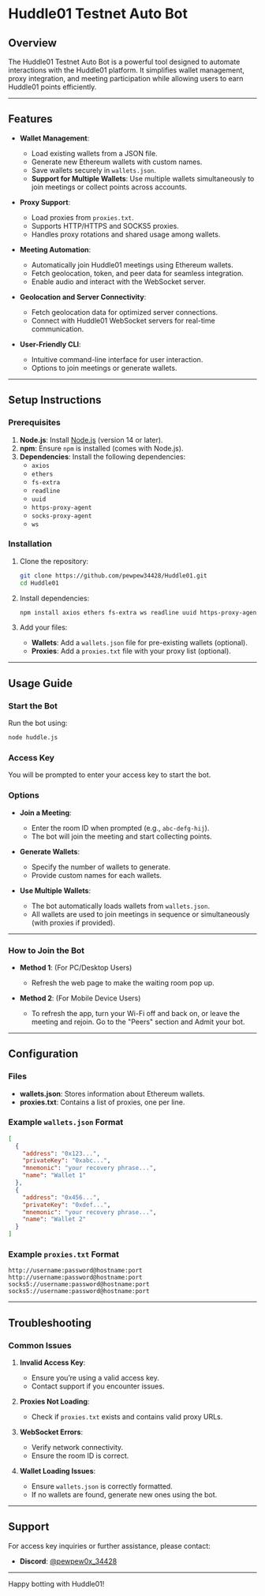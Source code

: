 # Huddle01 Testnet Auto Bot

## Overview
The Huddle01 Testnet Auto Bot is a powerful tool designed to automate interactions with the Huddle01 platform. It simplifies wallet management, proxy integration, and meeting participation while allowing users to earn Huddle01 points efficiently.

---

## Features
- **Wallet Management**:
  - Load existing wallets from a JSON file.
  - Generate new Ethereum wallets with custom names.
  - Save wallets securely in `wallets.json`.
  - **Support for Multiple Wallets**: Use multiple wallets simultaneously to join meetings or collect points across accounts.

- **Proxy Support**:
  - Load proxies from `proxies.txt`.
  - Supports HTTP/HTTPS and SOCKS5 proxies.
  - Handles proxy rotations and shared usage among wallets.

- **Meeting Automation**:
  - Automatically join Huddle01 meetings using Ethereum wallets.
  - Fetch geolocation, token, and peer data for seamless integration.
  - Enable audio and interact with the WebSocket server.

- **Geolocation and Server Connectivity**:
  - Fetch geolocation data for optimized server connections.
  - Connect with Huddle01 WebSocket servers for real-time communication.

- **User-Friendly CLI**:
  - Intuitive command-line interface for user interaction.
  - Options to join meetings or generate wallets.

---

## Setup Instructions

### Prerequisites
1. **Node.js**: Install [Node.js](https://nodejs.org/) (version 14 or later).
2. **npm**: Ensure `npm` is installed (comes with Node.js).
3. **Dependencies**: Install the following dependencies:
   - `axios`
   - `ethers`
   - `fs-extra`
   - `readline`
   - `uuid`
   - `https-proxy-agent`
   - `socks-proxy-agent`
   - `ws`

### Installation
1. Clone the repository:
   ```bash
   git clone https://github.com/pewpew34428/Huddle01.git
   cd Huddle01
   ```

2. Install dependencies:
   ```bash
   npm install axios ethers fs-extra ws readline uuid https-proxy-agent socks-proxy-agent
   ```

3. Add your files:
   - **Wallets**: Add a `wallets.json` file for pre-existing wallets (optional).
   - **Proxies**: Add a `proxies.txt` file with your proxy list (optional).

---

## Usage Guide

### Start the Bot
Run the bot using:
```bash
node huddle.js
```

### Access Key
You will be prompted to enter your access key to start the bot.

### Options
- **Join a Meeting**:
  - Enter the room ID when prompted (e.g., `abc-defg-hij`).
  - The bot will join the meeting and start collecting points.

- **Generate Wallets**:
  - Specify the number of wallets to generate.
  - Provide custom names for each wallets.

- **Use Multiple Wallets**:
  - The bot automatically loads wallets from `wallets.json`.
  - All wallets are used to join meetings in sequence or simultaneously (with proxies if provided).

---

### How to Join the Bot

- **Method 1**: (For PC/Desktop Users)
  - Refresh the web page to make the waiting room pop up.

- **Method 2**: (For Mobile Device Users)
  - To refresh the app, turn your Wi-Fi off and back on, or leave the meeting and rejoin. Go to the "Peers" section and Admit your bot.

---

## Configuration

### Files
- **wallets.json**: Stores information about Ethereum wallets.
- **proxies.txt**: Contains a list of proxies, one per line.

### Example `wallets.json` Format
```json
[
  {
    "address": "0x123...",
    "privateKey": "0xabc...",
    "mnemonic": "your recovery phrase...",
    "name": "Wallet 1"
  },
  {
    "address": "0x456...",
    "privateKey": "0xdef...",
    "mnemonic": "your recovery phrase...",
    "name": "Wallet 2"
  }
]
```

### Example `proxies.txt` Format
```
http://username:password@hostname:port
http://username:password@hostname:port
socks5://username:password@hostname:port
socks5://username:password@hostname:port
```

---

## Troubleshooting

### Common Issues
1. **Invalid Access Key**:
   - Ensure you’re using a valid access key.
   - Contact support if you encounter issues.

2. **Proxies Not Loading**:
   - Check if `proxies.txt` exists and contains valid proxy URLs.

3. **WebSocket Errors**:
   - Verify network connectivity.
   - Ensure the room ID is correct.

4. **Wallet Loading Issues**:
   - Ensure `wallets.json` is correctly formatted.
   - If no wallets are found, generate new ones using the bot.

---

## Support
For access key inquiries or further assistance, please contact:
- **Discord**: [@pewpew0x_34428](https://discord.com)

---

Happy botting with Huddle01!
